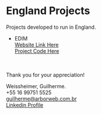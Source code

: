 # England Projects

Projects developed to run in England.<br />

- EDIM<br />
[Website Link Here](https://movementedim.com/)<br />
[Project Code Here](https://github.com/gsweissheimer/portfolio/tree/master/England/EDIM)

<br /><br />Thank you for your appreciation!

Weissheimer, Guilherme.<br />
+55 16 99751 5525<br />
guilherme@arborweb.com.br<br />
[Linkedin Profile](https://www.linkedin.com/in/guilherme-weissheimer-400868131/?locale=en_US)